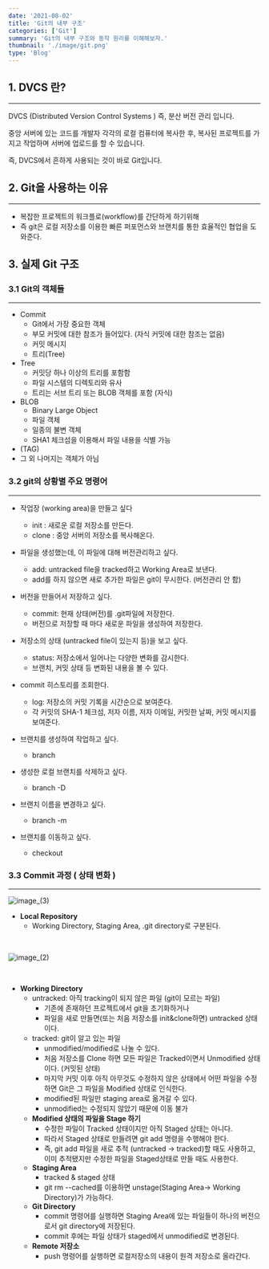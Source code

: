 ```yaml
---
date: '2021-08-02'
title: 'Git의 내부 구조'
categories: ['Git']
summary: 'Git의 내부 구조와 동작 원리를 이해해보자.'
thumbnail: './image/git.png'
type: 'Blog'
---
```


## 1. DVCS 란?

---

DVCS (Distributed Version Control Systems ) 즉, 분산 버전 관리 입니다.

중앙 서버에 있는 코드를 개발자 각각의 로컬 컴퓨터에 복사한 후, 복사된 프로젝트를 가지고 작업하며 서버에 업로드를 할 수 있습니다.

즉, DVCS에서 흔하게 사용되는 것이 바로 Git입니다.

## 2. Git을 사용하는 이유

---

- 복잡한 프로젝트의 워크플로(workflow)를 간단하게 하기위해
- 즉 git은 로컬 저장소를 이용한 빠른 퍼포먼스와 브랜치를 통한 효율적인 협업을 도와준다.

## 3. 실제 Git 구조

### 3.1 Git의 객체들

---

- Commit
  - Git에서 가장 중요한 객체
  - 부모 커밋에 대한 참조가 들어있다. (자식 커밋에 대한 참조는 없음)
  - 커밋 메시지
  - 트리(Tree)
- Tree
  - 커밋당 하나 이상의 트리를 포함함
  - 파일 시스템의 디렉토리와 유사
  - 트리는 서브 트리 또는 BLOB 객체를 포함 (자식)
- BLOB
  - Binary Large Object
  - 파일 객체
  - 일종의 불변 객체
  - SHA1 체크섬을 이용해서 파일 내용을 식별 가능
- (TAG)
- 그 외 나머지는 객체가 아님

### 3.2 git의 상황별 주요 명령어

---

- 작업장 (working area)을 만들고 싶다
  - init : 새로운 로컬 저장소를 만든다.
  - clone : 중앙 서버의 저장소를 복사해온다.
- 파일을 생성했는데, 이 파일에 대해 버전관리하고 싶다.
  - add: untracked file을 tracked하고 Working Area로 보낸다.
  - add를 하지 않으면 새로 추가한 파일은 git이 무시한다. (버전관리 안 함)
- 버전을 만들어서 저장하고 싶다.

  - commit: 현재 상태(버전)를 .git파일에 저장한다.
  - 버전으로 저장할 때 마다 새로운 파일을 생성하여 저장한다.

- 저장소의 상태 (untracked file이 있는지 등)을 보고 싶다.
  - status: 저장소에서 일어나는 다양한 변화를 감시한다.
  - 브랜치, 커밋 상태 등 변화된 내용을 볼 수 있다.
- commit 히스토리를 조회한다.

  - log: 저장소의 커밋 기록을 시간순으로 보여준다.
  - 각 커밋의 SHA-1 체크섬, 저자 이름, 저자 이메일, 커밋한 날짜, 커밋 메시지를 보여준다.

- 브랜치를 생성하여 작업하고 싶다.

  - branch

- 생성한 로컬 브랜치를 삭제하고 싶다.
  - branch -D
- 브랜치 이름을 변경하고 싶다.

  - branch -m

- 브랜치를 이동하고 싶다.
  - checkout

### 3.3 Commit 과정 ( 상태 변화 )

---

![image_(3)](https://user-images.githubusercontent.com/72444675/159236011-066647e0-4a33-42b3-94d7-91fed84146a1.png)

- **Local Repository**
  - Working Directory, Staging Area, .git directory로 구분된다.

<br />

![image_(2)](https://user-images.githubusercontent.com/72444675/159236054-a5dfea58-beb4-4ee4-9788-cbb6a8f64e11.png)

<br />

- **Working Directory**
  - untracked: 아직 tracking이 되지 않은 파일 (git이 모르는 파일)
    - 기존에 존재하던 프로젝트에서 git을 초기화하거나
    - 파일을 새로 만들면(또는 처음 저장소를 init&clone하면) untracked 상태이다.
  - tracked: git이 알고 있는 파일
    - unmodified/modified로 나눌 수 있다.
    - 처음 저장소를 Clone 하면 모든 파일은 Tracked이면서 Unmodified 상태이다. (커밋된 상태)
    - 마지막 커밋 이후 아직 아무것도 수정하지 않은 상태에서 어떤 파일을 수정하면 Git은 그 파일을 Modified 상태로 인식한다.
    - modified된 파일만 staging area로 옮겨갈 수 있다.
    - unmodified는 수정되지 않았기 때문에 이동 불가
  - **Modified 상태의 파일을 Stage 하기**
    - 수정한 파일이 Tracked 상태이지만 아직 Staged 상태는 아니다.
    - 따라서 Staged 상태로 만들려면 git add 명령을 수행해야 한다.
    - 즉, git add 파일을 새로 추적 (untracked → tracked)할 때도 사용하고, 이미 추적됐지만 수정한 파일을 Staged상태로 만들 때도 사용한다.
  - **Staging Area**
    - tracked & staged 상태
    - git rm --cached를 이용하면 unstage(Staging Area-> Working Directory)가 가능하다.
  - **Git Directory**
    - commit 명령어를 실행하면 Staging Area에 있는 파일들이 하나의 버전으로서 git directory에 저장된다.
    - commit 후에는 파일 상태가 staged에서 unmodified로 변경된다.
  - **Remote 저장소**
    - push 명령어를 실행하면 로컬저장소의 내용이 원격 저장소로 올라간다.
